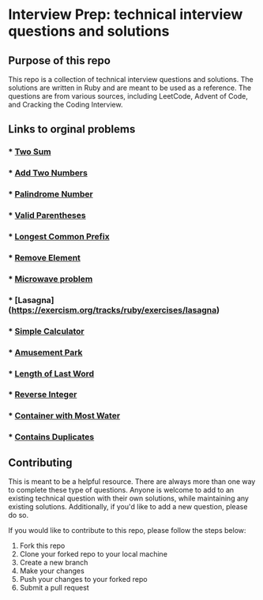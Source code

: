 # Interview Prep: technical interview questions and solutions
## Purpose of this repo
This repo is a collection of technical interview questions and solutions. The solutions are written in Ruby and are meant to be used as a reference. The questions are from various sources, including LeetCode, Advent of Code, and Cracking the Coding Interview.

## Links to orginal problems
### * [Two Sum](https://leetcode.com/problems/two-sum/)
### * [Add Two Numbers](https://adventofcode.com/2020/day/1)
### * [Palindrome Number](https://leetcode.com/problems/palindrome-number/)
### * [Valid Parentheses](https://leetcode.com/problems/valid-parentheses/)
### * [Longest Common Prefix](https://leetcode.com/problems/longest-common-prefix/)
### * [Remove Element](https://leetcode.com/problems/remove-element/)
### * [Microwave problem](https://exercism.org/tracks/ruby/exercises/microwave)
### * [Lasagna] (https://exercism.org/tracks/ruby/exercises/lasagna)
### * [Simple Calculator](https://exercism.org/tracks/ruby/exercises/simple-calculator)
### * [Amusement Park](https://exercism.org/tracks/ruby/exercises/amusement-park)
### * [Length of Last Word](https://leetcode.com/problems/length-of-last-word/)
### * [Reverse Integer](https://leetcode.com/problems/reverse-integer/)
### * [Container with Most Water](https://leetcode.com/problems/container-with-most-water/)
### * [Contains Duplicates](https://leetcode.com/problems/contains-duplicate/)

## Contributing
This is meant to be a helpful resource. There are always more than one way to complete these type of questions. Anyone is welcome to add to an existing technical question with their own solutions, while maintaining any existing solutions. Additionally, if you'd like to add a new question, please do so.

If you would like to contribute to this repo, please follow the steps below:
1. Fork this repo
2. Clone your forked repo to your local machine
3. Create a new branch
4. Make your changes
5. Push your changes to your forked repo
6. Submit a pull request

